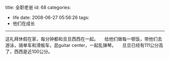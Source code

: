 title: 全职老爸
id: 68
categories:
  - life
date: 2008-06-27 05:56:26
tags:
  - 他们在成长
---

这礼拜休假在家，每分钟都和旦旦西西在一起。
 
 
给他们做每一顿饭，带他们去游泳，骑单车和滑板车，逛guitar center，一起乱弹琴。
 
 
旦旦已经有111公分高了，西西是近100公分。 

